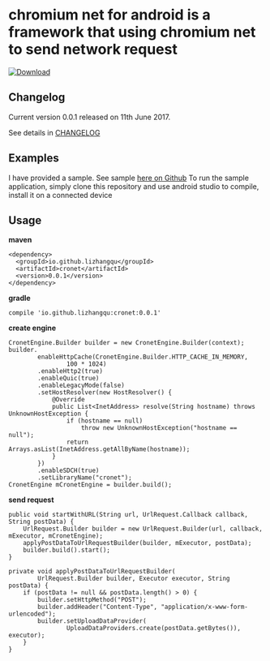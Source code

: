 chromium net for android is a framework that using chromium net to send network request
====================================

[ ![Download](https://api.bintray.com/packages/lizhangqu/maven/io.github.lizhangqu:cronet/images/download.svg) ](https://bintray.com/lizhangqu/maven/io.github.lizhangqu:cronet/_latestVersion)

Changelog
---------

Current version 0.0.1 released on 11th June 2017.

See details in [CHANGELOG](https://github.com/lizhangqu/chromium-net-for-android/blob/master/CHANGELOG.md)



Examples
--------

I have provided a sample.
See sample [here on Github](https://github.com/lizhangqu/chromium-net-for-android/tree/master/sample)
To run the sample application, simply clone this repository and use android studio to compile, install it on a connected device


Usage
-----

**maven**

```
<dependency>
  <groupId>io.github.lizhangqu</groupId>
  <artifactId>cronet</artifactId>
  <version>0.0.1</version>
</dependency>
```

**gradle**

```
compile 'io.github.lizhangqu:cronet:0.0.1'
```

**create engine**

```
CronetEngine.Builder builder = new CronetEngine.Builder(context);
builder.
        enableHttpCache(CronetEngine.Builder.HTTP_CACHE_IN_MEMORY,
                100 * 1024)
        .enableHttp2(true)
        .enableQuic(true)
        .enableLegacyMode(false)
        .setHostResolver(new HostResolver() {
            @Override
            public List<InetAddress> resolve(String hostname) throws UnknownHostException {
                if (hostname == null)
                    throw new UnknownHostException("hostname == null");
                return Arrays.asList(InetAddress.getAllByName(hostname));
            }
        })
        .enableSDCH(true)
        .setLibraryName("cronet");
CronetEngine mCronetEngine = builder.build();
```

**send request**

```
public void startWithURL(String url, UrlRequest.Callback callback, String postData) {
    UrlRequest.Builder builder = new UrlRequest.Builder(url, callback, mExecutor, mCronetEngine);
    applyPostDataToUrlRequestBuilder(builder, mExecutor, postData);
    builder.build().start();
}

private void applyPostDataToUrlRequestBuilder(
        UrlRequest.Builder builder, Executor executor, String postData) {
    if (postData != null && postData.length() > 0) {
        builder.setHttpMethod("POST");
        builder.addHeader("Content-Type", "application/x-www-form-urlencoded");
        builder.setUploadDataProvider(
                UploadDataProviders.create(postData.getBytes()), executor);
    }
}
```